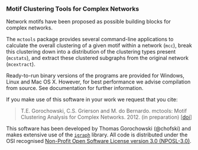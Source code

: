 ### Motif Clustering Tools for Complex Networks

Network motifs have been proposed as possible building blocks for complex networks. 

The `mctools` package provides several command-line applications to calculate the overall clustering of a given motif within a network (`mcc`), break this clustering down into a distribution of the clustering types present (`mcstats`), and extract these clustered subgraphs from the original network (`mcextract`).

Ready-to-run binary versions of the programs are provided for Windows, Linux and Mac OS X. However, for best performance we advise compilation from source. See documentation for further information.

If you make use of this software in your work we request that you cite:

>T.E. Gorochowski, C.S. Grierson and M. do Bernardo. mctools: Motif Clustering Analysis for Complex Networks. 2012. (in preparation) [[doi](http://chofski.github.com/mctools/)]

This software has been developed by Thomas Gorochowski (@chofski) and makes extensive use of the [`igraph`](http://igraph.sf.net) library. All code is distributed under the OSI recognised [Non-Profit Open Software License version 3.0 (NPOSL-3.0)](http://www.opensource.org/licenses/NOSL3.0).